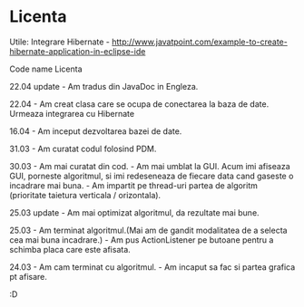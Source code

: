 # Licenta

Utile:
Integrare Hibernate - http://www.javatpoint.com/example-to-create-hibernate-application-in-eclipse-ide

Code name Licenta

22.04 update - Am tradus din JavaDoc in Engleza.

22.04 - Am creat clasa care se ocupa de conectarea la baza de date. Urmeaza integrarea cu Hibernate

16.04 - Am inceput dezvoltarea bazei de date.

31.03 - Am curatat codul folosind PDM.

30.03 - Am mai curatat din cod.
      - Am mai umblat la GUI. Acum imi afiseaza GUI, porneste algoritmul, si imi redeseneaza de fiecare data cand gaseste o           incadrare mai buna.
      - Am impartit pe thread-uri partea de algoritm (prioritate taietura verticala / orizontala).
      
25.03 update - Am mai optimizat algoritmul, da rezultate mai bune.

25.03 - Am terminat algoritmul.(Mai am de gandit modalitatea de a selecta cea mai buna incadrare.) 
      - Am pus ActionListener pe butoane pentru a schimba placa care este afisata.
      
24.03 - Am cam terminat cu algoritmul.
      - Am incaput sa fac si partea grafica pt afisare.

:D
